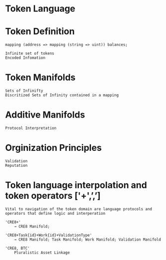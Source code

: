# Token Language

# Token Definition
```
mapping (address => mapping (string => uint)) balances;
```

	Infinite set of tokens
	Encoded Infomation


# Token Manifolds

	Sets of Infinifty
	Discritized Sets of Infinity contained in a mapping

# Additive Manifolds

	Protocol Interpretation

# Orginization Principles

	Validation 
	Reputation

# Token language interpolation and token operators ['+',’,’]

	Vital to navigation of the token domain are language protocols and operators that define logic and interperation

	'CRE8+'
		→ CRE8 Manifold;

	'CRE8+Task{id}+Work{id}+ValidationType'
		→ CRE8 Manifold; Task Manifold; Work Manifold; Validation Manifold

	'CRE8, BTC'
		Pluralistic Asset Linkage
